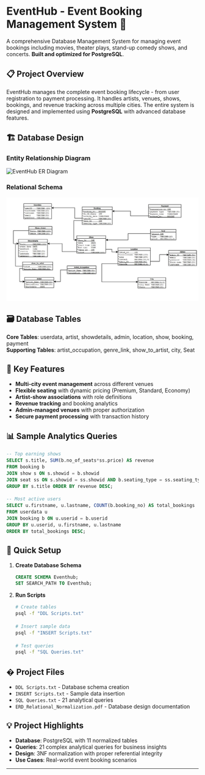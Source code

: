 # EventHub - Event Booking Management System 🎪

A comprehensive Database Management System for managing event bookings including movies, theater plays, stand-up comedy shows, and concerts. **Built and optimized for PostgreSQL**.

## 📋 Project Overview

EventHub manages the complete event booking lifecycle - from user registration to payment processing. It handles artists, venues, shows, bookings, and revenue tracking across multiple cities. The entire system is designed and implemented using **PostgreSQL** with advanced database features.

## 🏗️ Database Design

### Entity Relationship Diagram
![EventHub ER Diagram](./ER_diagram.jpg)

### Relational Schema
![Database Schema](./relational_schema.jpg)

## 🗃️ Database Tables

**Core Tables**: userdata, artist, showdetails, admin, location, show, booking, payment  
**Supporting Tables**: artist_occupation, genre_link, show_to_artist, city, Seat

## 🎯 Key Features

- **Multi-city event management** across different venues
- **Flexible seating** with dynamic pricing (Premium, Standard, Economy)
- **Artist-show associations** with role definitions
- **Revenue tracking** and booking analytics
- **Admin-managed venues** with proper authorization
- **Secure payment processing** with transaction history

## 📊 Sample Analytics Queries

```sql
-- Top earning shows
SELECT s.title, SUM(b.no_of_seats*ss.price) AS revenue
FROM booking b
JOIN show s ON s.showid = b.showid
JOIN seat ss ON s.showid = ss.showid AND b.seating_type = ss.seating_type
GROUP BY s.title ORDER BY revenue DESC;

-- Most active users
SELECT u.firstname, u.lastname, COUNT(b.booking_no) AS total_bookings
FROM userdata u
JOIN booking b ON u.userid = b.userid
GROUP BY u.userid, u.firstname, u.lastname
ORDER BY total_bookings DESC;
```

## 🚀 Quick Setup

1. **Create Database Schema**
   ```sql
   CREATE SCHEMA Eventhub;
   SET SEARCH_PATH TO Eventhub;
   ```

2. **Run Scripts**
   ```bash
   # Create tables
   psql -f "DDL Scripts.txt"
   
   # Insert sample data
   psql -f "INSERT Scripts.txt"
   
   # Test queries
   psql -f "SQL Queries.txt"
   ```

## � Project Files

- `DDL Scripts.txt` - Database schema creation
- `INSERT Scripts.txt` - Sample data insertion  
- `SQL Queries.txt` - 21 analytical queries
- `ERD_Relational_Normalization.pdf` - Database design documentation

## 💡 Project Highlights

- **Database**: PostgreSQL with 11 normalized tables
- **Queries**: 21 complex analytical queries for business insights
- **Design**: 3NF normalization with proper referential integrity
- **Use Cases**: Real-world event booking scenarios

---
